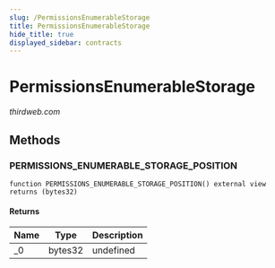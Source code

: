 ```yaml
---
slug: /PermissionsEnumerableStorage
title: PermissionsEnumerableStorage
hide_title: true
displayed_sidebar: contracts
---
```


# PermissionsEnumerableStorage

_thirdweb.com_

## Methods

### PERMISSIONS_ENUMERABLE_STORAGE_POSITION

```solidity
function PERMISSIONS_ENUMERABLE_STORAGE_POSITION() external view returns (bytes32)
```

#### Returns

| Name | Type    | Description |
| ---- | ------- | ----------- |
| \_0  | bytes32 | undefined   |
